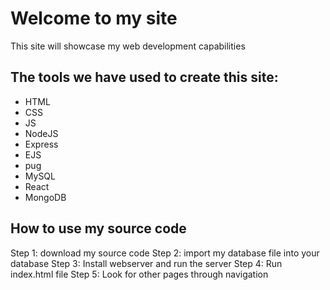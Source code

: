 # Welcome to my site 
This site will showcase my web development capabilities 

## The tools we have used to create this site: 
* HTML
* CSS
* JS
* NodeJS
* Express
* EJS
* pug
* MySQL
* React
* MongoDB

## How to use my source code 
Step 1: download my source code 
Step 2: import my database file into your database 
Step 3: Install webserver and run the server
Step 4: Run index.html file 
Step 5: Look for other pages through navigation 